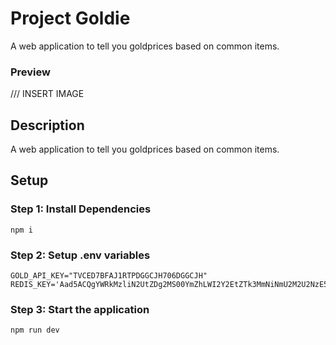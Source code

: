 # Project Goldie
A web application to tell you goldprices based on common items.

### Preview
/// INSERT IMAGE

## Description
A web application to tell you goldprices based on common items.

## Setup

### Step 1: Install Dependencies
```
npm i
```

### Step 2: Setup .env variables
```
GOLD_API_KEY="TVCED7BFAJ1RTPDGGCJH706DGGCJH"
REDIS_KEY='Aad5ACQgYWRkMzliN2UtZDg2MS00YmZhLWI2Y2EtZTk3MmNiNmU2M2U2NzE5ODVjNjk1NjEwNDIwMGIyMTQxMzUwMDY3OTY1MGM='
```

### Step 3: Start the application
```
npm run dev
```
